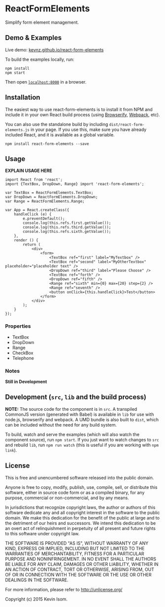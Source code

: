 # ReactFormElements

Simplify form element management.


## Demo & Examples

Live demo: [kevnz.github.io/react-form-elements](http://kevnz.github.io/react-form-elements/)

To build the examples locally, run:

```
npm install
npm start
```

Then open [`localhost:8000`](http://localhost:8000) in a browser.


## Installation

The easiest way to use react-form-elements is to install it from NPM and include it in your own React build process (using [Browserify](http://browserify.org), [Webpack](http://webpack.github.io/), etc).

You can also use the standalone build by including `dist/react-form-elements.js` in your page. If you use this, make sure you have already included React, and it is available as a global variable.

```
npm install react-form-elements --save
```


## Usage

__EXPLAIN USAGE HERE__

```
import React from 'react';
import {TextBox, DropDown, Range} import 'react-form-elements';

var TextBox = ReactFormElements.TextBox;
var DropDown = ReactFormElements.DropDown;
var Range = ReactFormElements.Range;

var App = React.createClass({
    handleClick (e) {
        e.preventDefault();
        console.log(this.refs.first.getValue());
        console.log(this.refs.third.getValue());
        console.log(this.refs.sixth.getValue());
    },
    render () {
        return (
            <div>
                <form>
                    <TextBox ref="first" label="MyTextbox" />
                    <TextBox ref="second" label="MyOtherTextbox" placeholder="placeholder text" />
                    <DropDown ref="third" label="Please Choose" />
                    <TextBox ref="forth" />
                    <DropDown ref="fifth" />
                    <Range ref="sixth" min={0} max={20} step={2} />
                    <Range ref="seventh" />
                    <button onClick={this.handleClick}>Test</button>
                </form>
            </div>
        );
    }
});
```

### Properties

* TextBox
* DropDown
* Range
* CheckBox
* Telephone

### Notes

__Still in Development__


## Development (`src`, `lib` and the build process)

**NOTE:** The source code for the component is in `src`. A transpiled CommonJS version (generated with Babel) is available in `lib` for use with node.js, browserify and webpack. A UMD bundle is also built to `dist`, which can be included without the need for any build system.

To build, watch and serve the examples (which will also watch the component source), run `npm start`. If you just want to watch changes to `src` and rebuild `lib`, run `npm run watch` (this is useful if you are working with `npm link`).

## License

This is free and unencumbered software released into the public domain.

Anyone is free to copy, modify, publish, use, compile, sell, or
distribute this software, either in source code form or as a compiled
binary, for any purpose, commercial or non-commercial, and by any
means.

In jurisdictions that recognize copyright laws, the author or authors
of this software dedicate any and all copyright interest in the
software to the public domain. We make this dedication for the benefit
of the public at large and to the detriment of our heirs and
successors. We intend this dedication to be an overt act of
relinquishment in perpetuity of all present and future rights to this
software under copyright law.

THE SOFTWARE IS PROVIDED "AS IS", WITHOUT WARRANTY OF ANY KIND,
EXPRESS OR IMPLIED, INCLUDING BUT NOT LIMITED TO THE WARRANTIES OF
MERCHANTABILITY, FITNESS FOR A PARTICULAR PURPOSE AND NONINFRINGEMENT.
IN NO EVENT SHALL THE AUTHORS BE LIABLE FOR ANY CLAIM, DAMAGES OR
OTHER LIABILITY, WHETHER IN AN ACTION OF CONTRACT, TORT OR OTHERWISE,
ARISING FROM, OUT OF OR IN CONNECTION WITH THE SOFTWARE OR THE USE OR
OTHER DEALINGS IN THE SOFTWARE.

For more information, please refer to <http://unlicense.org/>


Copyright (c) 2015 Kevin Isom.

